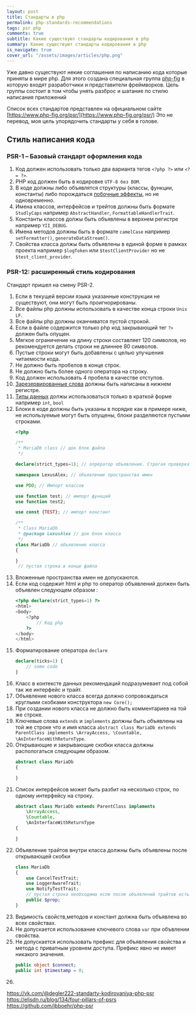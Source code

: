 ```yaml
---
layout: post
title: Стандарты в php
permalink: php-standards-recommendations 
tags: psr php
comments: true
subtitle: Какие существуют стандарты кодирования в php
summary: Какие существуют стандарты кодирования в php
is_navigate: true
cover_url: "/assets/images/articles/php.png"
---
```


Уже давно существуют некие соглашения по написанию кода которые приняты в мире php.
Для этого создана специальная группа [php-fig](https://www.php-fig.org/) 
в которую входят разработчики и представители фреймворков. 
Цель группы состоит в том чтобы унять разброс и шатание по стилю написания приложений

Список всех стандартов представлен на официальном сайте [https://www.php-fig.org/psr/](https://www.php-fig.org/psr/)
Это не перевод, моя цель упорядочить стандарты у себя в голове.

## Стиль написания кода

### PSR-1 – Базовый стандарт оформления кода

1. Код должен использовать только два варианта тегов `<?php ?>` или `<?= ?>`.
2. PHP код должен быть в кодировке `UTF-8 без BOM`.
3. В коде должны либо объявлятся структуры (классы, функции, константы) либо порождаться [побочные эффекты](https://lexusalex.ru/pure-functions), но не одновременно.
4. Имена классов, интерфейсов и трейтов должны быть формате `StudlyCaps` например `AbstractHandler`, `FormattableHandlerTrait`.
5. Константы классов должы быть объявлены в верхнем регистре например `YII_DEBUG`.
6. Имена методов должны быть в формате `camelCase` например `setFormatter()`, `generateDataStream()`.
7. Свойства класса должы быть объявлены в единой форме в рамках проекта например `$logToken` или `$testClientProvider` но не `$test_client_provider`.

### PSR-12: расширенный стиль кодирования

Стандарт пришел на смену PSR-2.

1. Если в текущей версии языка указанные конструкции не существуют, они могут быть проигнорированы.
2. Все файлы php должны использовать в качестве конца строки `Unix LF`.
3. Все файлы php должны оканчиватся пустой строкой.
4. Если в файле содержится только php код закрывающий тег `?>` должен быть опущен.
5. Мягкое ограничение на длину строки составляет 120 символов, но рекомендуется делать строки не длиннее 80 символов.
6. Пустые строки могут быть добавлены с целью улучшения читаемости кода.
7. Не должно быть пробелов в конце строк.
8. Не должно быть более одного оператора на строку.
9. Код должен использовать 4 пробела в качестве отступов.
10. [Зарезервированные слова](https://www.php.net/manual/ru/reserved.keywords.php) должны быть написаны в нижнем регистре.
11. [Типы данных](https://www.php.net/manual/ru/reserved.other-reserved-words.php) должы использоваться только в краткой форме например `int`, `bool`
12. Блоки в коде должны быть указаны в порядке как в примере ниже, не используемые могут быть опущены, блоки разделяются пустыми строками.
    ```php
    <?php
    
    /**
     * MariaDb class // док блок файла
     */
    
    declare(strict_types=1); // опрератор объявления. Строгая проверка типов возвращаемых или передаваемых из функции
    
    namespace LexusAlex; // объявление пространства имен
    
    use PDO; // Импорт классов
    
    use function test; // импорт функций
    use function test2;
    
    use const {TEST}; // импорт констант
    
    /**
     * Class MariaDb
     * @package LexusAlex // док блок класса
     */
    class MariaDb // объявление класса
    {
    
    }
     // пустая строка в конце файла
    ```
13. Вложенные пространства имен не допускаются.
14. Если код содержит html и php то оператор объявлений должен быть объявлен следующем образом :
    ```php
    <?php declare(strict_types=1) ?>
    <html>
    <body>
        <?php
            // Код php
        ?>
    </body>
    </html>
    ```
15. Форматирование оператора `declare`
    ~~~php
    declare(ticks=1) {
        // some code
    }
    ~~~
16. Класс в контексте данных рекомендаций подразумевает под собой так же интерфейс и трайт.
17. Объявление нового класса всегда должно сопровождаться круглыми скобками конструктора `new Core();`
18. При создании нового класса не должно быть комментариев на той же строке.
19. Ключевые слова `extends` и `implements` должны быть объявлены на той же строке что и имя класса `abstract class MariaDb extends ParentClass implements \ArrayAccess, \Countable, \AnInterfaceWithReturnType`.
20. Открывающие и закрывающие скобки класса должны распологаться следующим образом.
    ```php
    abstract class MariaDb
    {
    
    }
    
    ```
21. Список интерфейсов может быть разбит на несколько строк, по одному интерфейсу на строку.
    ```php
    abstract class MariaDb extends ParentClass implements 
        \ArrayAccess, 
        \Countable, 
        \AnInterfaceWithReturnType
    {
    
    }
    
    ```
22. Объявление трайтов внутри класса должны быть объявлены после открывающей скобки
    ```php
    class MariaDb
    {
        use CancelTestTrait;
        use LoggerAwareTrait;
        use NotifyTestTrait;
        // пустая строка необходима если после объявлений трайтов есть еще код
        public $prop;
    }
    
    ```
23. Видимость свойств,методов и констант должна быть объявлена во всех свойствах.
24. Не допускается использование ключевого слова `var` при объвлении свойства.
25. Не допускается использовать префикс для объявления свойства и метода с приватным уровнем доступа. Префикс явно не имеет никакого значения.
    ```php
    public object $connect;
    public int $timestamp = 0;
    ```
26.
https://vk.com/@degler222-standarty-kodirovaniya-php-psr
https://elisdn.ru/blog/134/four-pillars-of-psrs
https://github.com/jbboehr/php-psr
